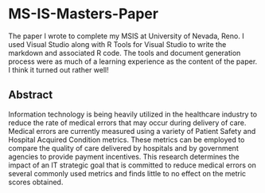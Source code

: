# MS-IS-Masters-Paper
The paper I wrote to complete my MSIS at University of Nevada, Reno. I used Visual Studio along with R Tools for Visual Studio to write the markdown and associated R code. The tools and document generation process were as much of a learning experience as the content of the paper. I think it turned out rather well!

## Abstract

Information technology is being heavily utilized in the healthcare industry to reduce the rate of medical errors
that may occur during delivery of care. Medical errors are currently measured using a variety of Patient
Safety and Hospital Acquired Condition metrics. These metrics can be employed to compare the quality
of care delivered by hospitals and by government agencies to provide payment incentives. This research
determines the impact of an IT strategic goal that is committed to reduce medical errors on several commonly
used metrics and finds little to no effect on the metric scores obtained.
